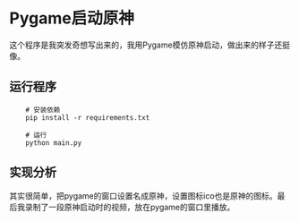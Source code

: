 # Pygame启动原神

这个程序是我突发奇想写出来的，我用Pygame模仿原神启动，做出来的样子还挺像。

## 运行程序

        # 安装依赖
        pip install -r requirements.txt

        # 运行
        python main.py

## 实现分析

其实很简单，把pygame的窗口设置名成原神，设置图标ico也是原神的图标。最后我录制了一段原神启动时的视频，放在pygame的窗口里播放。